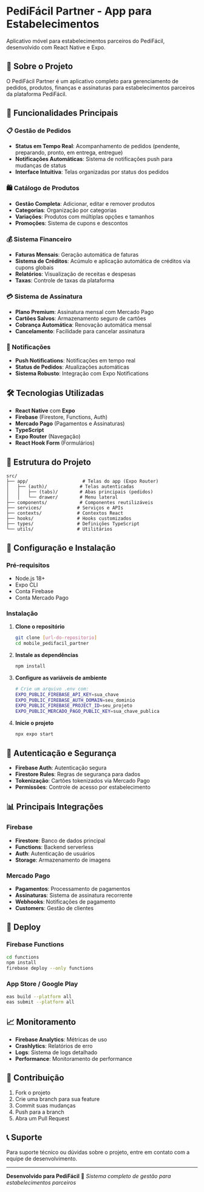 # PediFácil Partner - App para Estabelecimentos

Aplicativo móvel para estabelecimentos parceiros do PediFácil, desenvolvido com React Native e Expo.

## 📱 Sobre o Projeto

O PediFácil Partner é um aplicativo completo para gerenciamento de pedidos, produtos, finanças e assinaturas para estabelecimentos parceiros da plataforma PediFácil.

## 🚀 Funcionalidades Principais

### 📋 Gestão de Pedidos
- **Status em Tempo Real**: Acompanhamento de pedidos (pendente, preparando, pronto, em entrega, entregue)
- **Notificações Automáticas**: Sistema de notificações push para mudanças de status
- **Interface Intuitiva**: Telas organizadas por status dos pedidos

### 🛍️ Catálogo de Produtos
- **Gestão Completa**: Adicionar, editar e remover produtos
- **Categorias**: Organização por categorias
- **Variações**: Produtos com múltiplas opções e tamanhos
- **Promoções**: Sistema de cupons e descontos

### 💰 Sistema Financeiro
- **Faturas Mensais**: Geração automática de faturas
- **Sistema de Créditos**: Acúmulo e aplicação automática de créditos via cupons globais
- **Relatórios**: Visualização de receitas e despesas
- **Taxas**: Controle de taxas da plataforma

### 💳 Sistema de Assinatura
- **Plano Premium**: Assinatura mensal com Mercado Pago
- **Cartões Salvos**: Armazenamento seguro de cartões
- **Cobrança Automática**: Renovação automática mensal
- **Cancelamento**: Facilidade para cancelar assinatura

### 🔔 Notificações
- **Push Notifications**: Notificações em tempo real
- **Status de Pedidos**: Atualizações automáticas
- **Sistema Robusto**: Integração com Expo Notifications

## 🛠️ Tecnologias Utilizadas

- **React Native** com **Expo**
- **Firebase** (Firestore, Functions, Auth)
- **Mercado Pago** (Pagamentos e Assinaturas)
- **TypeScript**
- **Expo Router** (Navegação)
- **React Hook Form** (Formulários)

## 📁 Estrutura do Projeto

```
src/
├── app/                    # Telas do app (Expo Router)
│   ├── (auth)/            # Telas autenticadas
│   │   ├── (tabs)/        # Abas principais (pedidos)
│   │   └── drawer/        # Menu lateral
├── components/            # Componentes reutilizáveis
├── services/             # Serviços e APIs
├── contexts/             # Contextos React
├── hooks/                # Hooks customizados
├── types/                # Definições TypeScript
└── utils/                # Utilitários
```

## 🔧 Configuração e Instalação

### Pré-requisitos
- Node.js 18+
- Expo CLI
- Conta Firebase
- Conta Mercado Pago

### Instalação

1. **Clone o repositório**
   ```bash
   git clone [url-do-repositorio]
   cd mobile_pedifacil_partner
   ```

2. **Instale as dependências**
   ```bash
   npm install
   ```

3. **Configure as variáveis de ambiente**
   ```bash
   # Crie um arquivo .env com:
   EXPO_PUBLIC_FIREBASE_API_KEY=sua_chave
   EXPO_PUBLIC_FIREBASE_AUTH_DOMAIN=seu_dominio
   EXPO_PUBLIC_FIREBASE_PROJECT_ID=seu_projeto
   EXPO_PUBLIC_MERCADO_PAGO_PUBLIC_KEY=sua_chave_publica
   ```

4. **Inicie o projeto**
   ```bash
   npx expo start
   ```

## 🔐 Autenticação e Segurança

- **Firebase Auth**: Autenticação segura
- **Firestore Rules**: Regras de segurança para dados
- **Tokenização**: Cartões tokenizados via Mercado Pago
- **Permissões**: Controle de acesso por estabelecimento

## 📊 Principais Integrações

### Firebase
- **Firestore**: Banco de dados principal
- **Functions**: Backend serverless
- **Auth**: Autenticação de usuários
- **Storage**: Armazenamento de imagens

### Mercado Pago
- **Pagamentos**: Processamento de pagamentos
- **Assinaturas**: Sistema de assinatura recorrente
- **Webhooks**: Notificações de pagamento
- **Customers**: Gestão de clientes

## 🚀 Deploy

### Firebase Functions
```bash
cd functions
npm install
firebase deploy --only functions
```

### App Store / Google Play
```bash
eas build --platform all
eas submit --platform all
```

## 📈 Monitoramento

- **Firebase Analytics**: Métricas de uso
- **Crashlytics**: Relatórios de erro
- **Logs**: Sistema de logs detalhado
- **Performance**: Monitoramento de performance

## 🤝 Contribuição

1. Fork o projeto
2. Crie uma branch para sua feature
3. Commit suas mudanças
4. Push para a branch
5. Abra um Pull Request

## 📞 Suporte

Para suporte técnico ou dúvidas sobre o projeto, entre em contato com a equipe de desenvolvimento.

---

**Desenvolvido para PediFácil** 🚀
*Sistema completo de gestão para estabelecimentos parceiros*
